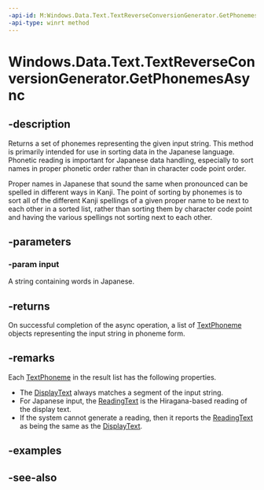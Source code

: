 ----api-id: M:Windows.Data.Text.TextReverseConversionGenerator.GetPhonemesAsync(System.String)
-api-type: winrt method
---<!-- Method syntaxpublic Windows.Foundation.IAsyncOperation<Windows.Foundation.Collections.IVectorView<Windows.Data.Text.TextPhoneme>> GetPhonemesAsync(System.String input)--># Windows.Data.Text.TextReverseConversionGenerator.GetPhonemesAsync## -descriptionReturns a set of phonemes representing the given input string. This method is primarily intended for use in sorting data in the Japanese language. Phonetic reading is important for Japanese data handling, especially to sort names in proper phonetic order rather than in character code point order.Proper names in Japanese that sound the same when pronounced can be spelled in different ways in Kanji. The point of sorting by phonemes is to sort all of the different Kanji spellings of a given proper name to be next to each other in a sorted list, rather than sorting them by character code point and having the various spellings not sorting next to each other.## -parameters### -param inputA string containing words in Japanese.## -returnsOn successful completion of the async operation, a list of [TextPhoneme](textphoneme.md) objects representing the input string in phoneme form.## -remarksEach [TextPhoneme](textphoneme.md) in the result list has the following properties.+ The [DisplayText](textphoneme_displaytext.md) always matches a segment of the input string.+ For Japanese input, the [ReadingText](textphoneme_readingtext.md) is the Hiragana-based reading of the display text.+ If the system cannot generate a reading, then it reports the [ReadingText](textphoneme_readingtext.md) as being the same as the [DisplayText](textphoneme_displaytext.md).## -examples## -see-also